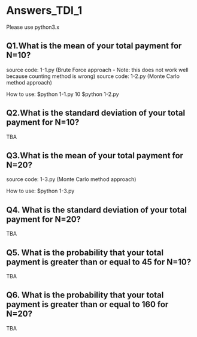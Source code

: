 # Answers_TDI_1

Please use python3.x

## Q1.What is the mean of your total payment for N=10?
source code: 1-1.py (Brute Force approach - Note: this does not work well because counting method is wrong)
source code: 1-2.py (Monte Carlo method approach)

How to use: 
$python 1-1.py 10
$python 1-2.py

## Q2.What is the standard deviation of your total payment for N=10?

TBA

## Q3.What is the mean of your total payment for N=20?
source code: 1-3.py (Monte Carlo method approach)

How to use:
$python 1-3.py

## Q4. What is the standard deviation of your total payment for N=20?

TBA

## Q5. What is the probability that your total payment is greater than or equal to 45 for N=10?

TBA


## Q6. What is the probability that your total payment is greater than or equal to 160 for N=20?

TBA
